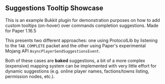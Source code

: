 ## Suggestions Tooltip Showcase

This is an example Bukkit plugin for demonstration purposes on how to add custom tooltips (on-hover) over commands completion suggestions.
Made for Paper 1.16.5

This presents two different approaches: one using ProtocolLib by listening to the `TAB_COMPLETE` packet and the other using Paper's experimental Mojang API `AsyncPlayerSendSuggestionsEvent`.

Both of these cases are <b>baked</b> suggestions, a bit of a more complex (expensive) mapping system can be implemented with very little effort for dynamic suggestions (e.g. online player names, factions/towns listing, permission nodes, etc.).
